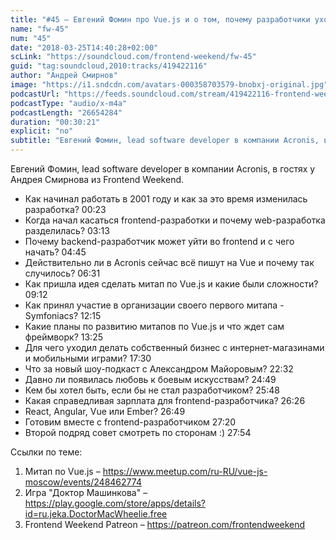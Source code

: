 ```yaml
---
title: "#45 – Евгений Фомин про Vue.js и о том, почему разработчики уходят из backend’а во frontend"
name: "fw-45"
num: "45"
date: "2018-03-25T14:40:28+02:00"
scLink: "https://soundcloud.com/frontend-weekend/fw-45"
guid: "tag:soundcloud,2010:tracks/419422116"
author: "Андрей Смирнов"
image: "https://i1.sndcdn.com/avatars-000358703579-bnobxj-original.jpg"
podcastUrl: "https://feeds.soundcloud.com/stream/419422116-frontend-weekend-fw-45.m4a"
podcastType: "audio/x-m4a"
podcastLength: "26654284"
duration: "00:30:21"
explicit: "no"
subtitle: "Евгений Фомин, lead software developer в компании Acronis, в гостях у Андрея Смирнова из Frontend Weekend. "
---
```

Евгений Фомин, lead software developer в компании Acronis, в гостях у Андрея Смирнова из Frontend Weekend.  

- Как начинал работать в 2001 году и как за это время изменилась разработка? 00:23
- Когда начал касаться frontend-разработки и почему web-разработка разделилась? 03:13
- Почему backend-разработчик может уйти во frontend и с чего начать? 04:45
- Действительно ли в Acronis сейчас всё пишут на Vue и почему так случилось? 06:31
- Как пришла идея сделать митап по Vue.js и какие были сложности? 09:12
- Как принял участие в организации своего первого митапа - Symfoniacs? 12:15
- Какие планы по развитию митапов по Vue.js и что ждет сам фреймворк? 13:25
- Для чего уходил делать собственный бизнес с интернет-магазинами и мобильными играми? 17:30
- Что за новый шоу-подкаст с Александром Майоровым? 22:32
- Давно ли появилась любовь к боевым искусствам? 24:49
- Кем бы хотел быть, если бы не стал разработчиком? 25:48
- Какая справедливая зарплата для frontend-разработчика? 26:26
- React, Angular, Vue или Ember? 26:49
- Готовим вместе с frontend-разработчиком 27:20
- Второй подряд совет смотреть по сторонам :) 27:54

Ссылки по теме:
1) Митап по Vue.js – https://www.meetup.com/ru-RU/vue-js-moscow/events/248462774
2) Игра "Доктор Машинкова" – https://play.google.com/store/apps/details?id=ru.jeka.DoctorMacWheelie.free
3) Frontend Weekend Patreon – https://patreon.com/frontendweekend